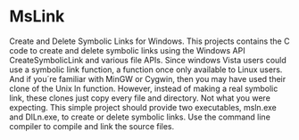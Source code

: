 # MsLink
Create and Delete Symbolic Links for Windows.
This projects contains the C code to create and delete symbolic links using the Windows API CreateSymbolicLink and various file APIs. Since windows Vista users could use a symbolic link function, a function once only available to Linux users. And if you´re familiar with MinGW or Cygwin, then you may have used their clone of the Unix ln function. However, instead of making a real symbolic link, these clones just copy every file and directory. Not what you were expecting.
This simple project should provide two executables, msln.exe and DlLn.exe, to create or delete symbolic links. Use the command line compiler to compile and link the source files.
